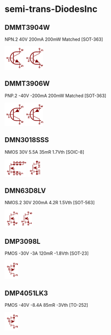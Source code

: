 # semi-trans-DiodesInc

## DMMT3904W
NPN.2 40V 200mA 200mW Matched [SOT-363]

![DMMT3904W__1__1](/images/semi-trans-NXP__PMP4201Y__1__1.png?raw=true) 
![DMMT3904W__2__1](/images/semi-trans-NXP__PMP4201Y__2__1.png?raw=true) 

## DMMT3906W
PNP.2 -40V -200mA 200mW Matched [SOT-363]

![DMMT3906W__1__1](/images/semi-trans-NXP__PMP5201Y__1__1.png?raw=true) 
![DMMT3906W__2__1](/images/semi-trans-NXP__PMP5201Y__2__1.png?raw=true) 

## DMN3018SSS
NMOS 30V 5.5A 35mR 1.7Vth [SOIC-8]

![DMN3018SSS__1__1](/images/_semi__NMOS-4D-3S__1__1.png?raw=true) 
![DMN3018SSS__1__2](/images/_semi__NMOS-4D-3S__1__2.png?raw=true) 

## DMN63D8LV
NMOS.2 30V 200mA 4.2R 1.5Vth [SOT-563]

![DMN63D8LV__1__1](/images/semi-trans-DiodesInc__DMN63D8LV__1__1.png?raw=true) 
![DMN63D8LV__2__1](/images/semi-trans-DiodesInc__DMN63D8LV__2__1.png?raw=true) 

## DMP3098L
PMOS -30V -3A 120mR -1.8Vth [SOT-23]

![DMP3098L__1__1](/images/semi-trans-NXP__PMV160UP__1__1.png?raw=true) 

## DMP4051LK3
PMOS -40V -8.4A 85mR -3Vth [TO-252]

![DMP4051LK3__1__1](/images/semi-trans-IXYS__IXTH24P20__1__1.png?raw=true) 

